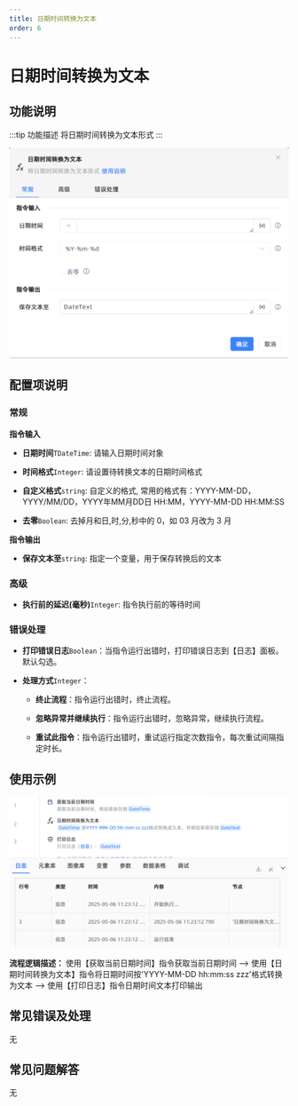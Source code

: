 ```yaml
---
title: 日期时间转换为文本
order: 6
---
```


# 日期时间转换为文本

## 功能说明

:::tip 功能描述
将日期时间转换为文本形式
:::

![日期时间转换为文本](../../../assets/日期时间转换为文本_command.png)

## 配置项说明

### 常规

**指令输入**

- **日期时间**`TDateTime`: 请输入日期时间对象

- **时间格式**`Integer`: 请设置待转换文本的日期时间格式

- **自定义格式**`string`: 自定义的格式, 常用的格式有：YYYY-MM-DD，YYYY/MM/DD，YYYY年MM月DD日 HH:MM，YYYY-MM-DD HH:MM:SS

- **去零**`Boolean`: 去掉月和日,时,分,秒中的 0，如 03 月改为 3 月


**指令输出**

- **保存文本至**`string`: 指定一个变量，用于保存转换后的文本

### 高级

- **执行前的延迟(毫秒)**`Integer`: 指令执行前的等待时间

### 错误处理

- **打印错误日志**`Boolean`：当指令运行出错时，打印错误日志到【日志】面板。默认勾选。

- **处理方式**`Integer`：

    - **终止流程**：指令运行出错时，终止流程。

    - **忽略异常并继续执行**：指令运行出错时，忽略异常，继续执行流程。

    - **重试此指令**：指令运行出错时，重试运行指定次数指令，每次重试间隔指定时长。

## 使用示例

![日期时间转换为文本](../../../assets/日期时间转换为文本_demo.png)

**流程逻辑描述：** 使用【获取当前日期时间】指令获取当前日期时间 --> 使用【日期时间转换为文本】指令将日期时间按'YYYY-MM-DD hh:mm:ss zzz'格式转换为文本 --> 使用【打印日志】指令日期时间文本打印输出

## 常见错误及处理

无

## 常见问题解答

无

